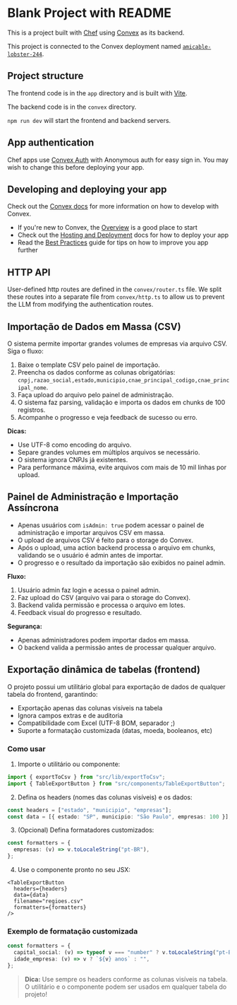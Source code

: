 # Blank Project with README
  
This is a project built with [Chef](https://chef.convex.dev) using [Convex](https://convex.dev) as its backend.
  
This project is connected to the Convex deployment named [`amicable-lobster-244`](https://dashboard.convex.dev/d/amicable-lobster-244).
  
## Project structure
  
The frontend code is in the `app` directory and is built with [Vite](https://vitejs.dev/).
  
The backend code is in the `convex` directory.
  
`npm run dev` will start the frontend and backend servers.

## App authentication

Chef apps use [Convex Auth](https://auth.convex.dev/) with Anonymous auth for easy sign in. You may wish to change this before deploying your app.

## Developing and deploying your app

Check out the [Convex docs](https://docs.convex.dev/) for more information on how to develop with Convex.
* If you're new to Convex, the [Overview](https://docs.convex.dev/understanding/) is a good place to start
* Check out the [Hosting and Deployment](https://docs.convex.dev/production/) docs for how to deploy your app
* Read the [Best Practices](https://docs.convex.dev/understanding/best-practices/) guide for tips on how to improve you app further

## HTTP API

User-defined http routes are defined in the `convex/router.ts` file. We split these routes into a separate file from `convex/http.ts` to allow us to prevent the LLM from modifying the authentication routes.

## Importação de Dados em Massa (CSV)

O sistema permite importar grandes volumes de empresas via arquivo CSV. Siga o fluxo:

1. Baixe o template CSV pelo painel de importação.
2. Preencha os dados conforme as colunas obrigatórias: `cnpj,razao_social,estado,municipio,cnae_principal_codigo,cnae_principal_nome`.
3. Faça upload do arquivo pelo painel de administração.
4. O sistema faz parsing, validação e importa os dados em chunks de 100 registros.
5. Acompanhe o progresso e veja feedback de sucesso ou erro.

**Dicas:**
- Use UTF-8 como encoding do arquivo.
- Separe grandes volumes em múltiplos arquivos se necessário.
- O sistema ignora CNPJs já existentes.
- Para performance máxima, evite arquivos com mais de 10 mil linhas por upload.

## Painel de Administração e Importação Assíncrona

- Apenas usuários com `isAdmin: true` podem acessar o painel de administração e importar arquivos CSV em massa.
- O upload de arquivos CSV é feito para o storage do Convex.
- Após o upload, uma action backend processa o arquivo em chunks, validando se o usuário é admin antes de importar.
- O progresso e o resultado da importação são exibidos no painel admin.

**Fluxo:**
1. Usuário admin faz login e acessa o painel admin.
2. Faz upload do CSV (arquivo vai para o storage do Convex).
3. Backend valida permissão e processa o arquivo em lotes.
4. Feedback visual do progresso e resultado.

**Segurança:**
- Apenas administradores podem importar dados em massa.
- O backend valida a permissão antes de processar qualquer arquivo.

## Exportação dinâmica de tabelas (frontend)

O projeto possui um utilitário global para exportação de dados de qualquer tabela do frontend, garantindo:
- Exportação apenas das colunas visíveis na tabela
- Ignora campos extras e de auditoria
- Compatibilidade com Excel (UTF-8 BOM, separador ;)
- Suporte a formatação customizada (datas, moeda, booleanos, etc)

### Como usar

1. Importe o utilitário ou componente:
```ts
import { exportToCsv } from "src/lib/exportToCsv";
import { TableExportButton } from "src/components/TableExportButton";
```
2. Defina os headers (nomes das colunas visíveis) e os dados:
```ts
const headers = ["estado", "municipio", "empresas"];
const data = [{ estado: "SP", municipio: "São Paulo", empresas: 100 }];
```
3. (Opcional) Defina formatadores customizados:
```ts
const formatters = {
  empresas: (v) => v.toLocaleString("pt-BR"),
};
```
4. Use o componente pronto no seu JSX:
```tsx
<TableExportButton
  headers={headers}
  data={data}
  filename="regioes.csv"
  formatters={formatters}
/>
```

### Exemplo de formatação customizada
```ts
const formatters = {
  capital_social: (v) => typeof v === "number" ? v.toLocaleString("pt-BR", { style: "currency", currency: "BRL" }) : "",
  idade_empresa: (v) => v ? `${v} anos` : "",
};
```

> **Dica:** Use sempre os headers conforme as colunas visíveis na tabela. O utilitário e o componente podem ser usados em qualquer tabela do projeto!
